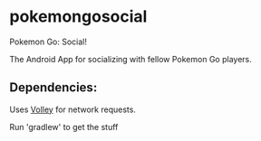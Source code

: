 # pokemongosocial
Pokemon Go: Social!

The Android App for socializing with fellow Pokemon Go players.

## Dependencies:

Uses [Volley](https://developer.android.com/training/volley/index.html) for network requests.

Run 'gradlew' to get the stuff
